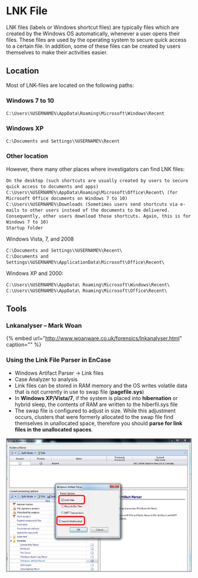 # LNK File

LNK files \(labels or Windows shortcut files\) are typically files which are created by the Windows OS automatically, whenever a user opens their files. These files are used by the operating system to secure quick access to a certain file. In addition, some of these files can be created by users themselves to make their activities easier.

## Location

Most of LNK-files are located on the following paths:

### Windows 7 to 10

```text
C:\Users\%USERNAME%\AppData\Roaming\Microsoft\Windows\Recent
```

### Windows XP

```text
C:\Documents and Settings\%USERNAME%\Recent
```

### Other location

However, there many other places where investigators can find LNK files:

```text
On the desktop (such shortcuts are usually created by users to secure quick access to documents and apps)
C:\Users\%USERNAME%\AppData\Roaming\Microsoft\Office\Recent\ (for Microsoft Office documents on Windows 7 to 10)
C:\Users\%USERNAME%\Downloads (Sometimes users send shortcuts via e-mails to other users instead of the documents to be delivered. Consequently, other users download those shortcuts. Again, this is for Windows 7 to 10)
Startup folder
```

Windows Vista, 7, and 2008

```text
C:\Documents and Settings\%USERNAME%\Recent\
C:\Documents and Settings\%USERNAME%\ApplicationData\Microsoft\Office\Recent\
```

Windows XP and 2000:

```text
C:\Users\%USERNAME%\AppData\ Roaming\Microsoft\Windows\Recent\
C:\Users\%USERNAME%\AppData\ Roaming\Microsoft\Office\Recent\
```

## Tools

### Lnkanalyser – Mark Woan

{% embed url="http://www.woanware.co.uk/forensics/lnkanalyser.html" caption="" %}

### Using the Link File Parser in EnCase

* Windows Artifact Parser -&gt; Link files
* Case Analyzer to analysis
* Link files can be stored in RAM memory and the OS writes volatile data that is not currently in use to swap file \(**pagefile.sys**\)
* In **Windows XP/Vista/7**, if the system is placed into **hibernation** or hybrid sleep, the contents of RAM are written to the hiberfil.sys file
* The swap file is configured to adjust in size. While this adjustment occurs, clusters that were formerly allocated to the swap file find themselves in unallocated space, therefore you should **parse for link files in the unallocated spaces**.

![Select Link files &amp;gt; Search Unallocated](../.gitbook/assets/image%20%28138%29.png)

